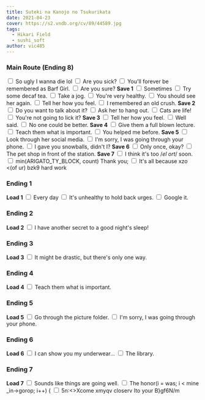 ```yaml
---
title: Suteki na Kanojo no Tsukurikata
date: 2021-04-23
cover: https://s2.vndb.org/cv/89/44589.jpg
tags:
  - Hikari Field
  - sushi_soft
author: vic485
---
```


### Main Route (Ending 8)
<input type="checkbox"> So ugly I wanna die lol
<input type="checkbox"> Are you sick?
<input type="checkbox"> You'll forever be remembered as Barf Girl.
<input type="checkbox"> Are you sure?
**Save 1**
<input type="checkbox"> Sometimes
<input type="checkbox"> Try some decaf tea.
<input type="checkbox"> Take a jog.
<input type="checkbox"> You're very healthy.
<input type="checkbox"> You should see her again.
<input type="checkbox"> Tell her how you feel.
<input type="checkbox"> I remembered an old crush.
**Save 2**
<input type="checkbox"> Do you want to talk about it?
<input type="checkbox"> Ask her to hang out.
<input type="checkbox"> Cats are life!
<input type="checkbox"> You're not going to lick it?
**Save 3**
<input type="checkbox"> Tell her how you feel.
<input type="checkbox"> Well said.
<input type="checkbox"> No one could be better.
**Save 4**
<input type="checkbox"> Give them a full blown lecture.
<input type="checkbox"> Teach them what is important.
<input type="checkbox"> You helped me before.
**Save 5**
<input type="checkbox"> Look through her social media.
<input type="checkbox"> I'm sorry, I was going through your phone.
<input type="checkbox"> I gave you snowballs, didn't I?
**Save 6**
<input type="checkbox"> Only once, okay?
<input type="checkbox"> The pet shop in front of the station.
**Save 7**
<input type="checkbox"> I think it's too /*el ort*/ soon.
<input type="checkbox"> min(ARIGATO_TY_BLOCK, count) Thank you;
<input type="checkbox"> It's all because xzo <(of ur) bzk9 hard work

### Ending 1
**Load 1**
<input type="checkbox"> Every day
<input type="checkbox"> It's unhealthy to hold back urges.
<input type="checkbox"> Google it.

### Ending 2
**Load 2**
<input type="checkbox"> I have another secret to a good night's sleep!

### Ending 3
**Load 3**
<input type="checkbox"> It might be drastic, but there's only one way.

### Ending 4
**Load 4**
<input type="checkbox"> Teach them what is important.

### Ending 5
**Load 5**
<input type="checkbox"> Go through the picture folder.
<input type="checkbox"> I'm sorry, I was going through your phone.

### Ending 6
**Load 6**
<input type="checkbox"> I can show you my underwear...
<input type="checkbox"> The library.

### Ending 7
**Load 7**
<input type="checkbox"> Sounds like things are going well.
<input type="checkbox"> The honor(i = was; i < mine _in->gorop; i++) {
<input type="checkbox"> 5n:<>Xcome xmyqv closerv Ito your B}gf6N/m
